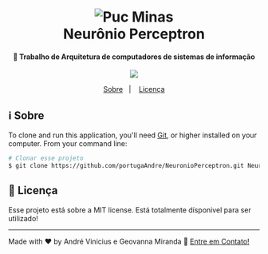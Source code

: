 <h1 align="center">
    <img alt="Puc Minas" src="https://www.pucminas.br/pos/letras/noticias/PublishingImages/Paginas/COMUNICADO/Brasao%20PUC%20Minas%20aplicacao_cinza.png" />
    <br>
    Neurônio Perceptron
</h1>

<h4 align="center">
 🚀 Trabalho de Arquitetura de computadores de sistemas de informação
</h4>
<p align="center">
<img src="https://img.shields.io/badge/OpenSource-Free%20Open%20source-brightgreen"/>

</p>

<p align="center">
  <a href="#information_source-sobre">Sobre</a>&nbsp;&nbsp;&nbsp;|&nbsp;&nbsp;&nbsp;
  <a href="#memo-license">Licença</a>
</p>




## :information_source: Sobre

To clone and run this application, you'll need [Git](https://git-scm.com), or higher installed on your computer. From your command line:

```bash
# Clonar esse projeto
$ git clone https://github.com/portugaAndre/NeuronioPerceptron.git NeuronioPeceptron
```


## :memo: Licença
Esse projeto está sobre a MIT license. Está totalmente dísponivel para ser utilizado!

---


Made with ♥ by André Vinicius e Geovanna Miranda :wave: [Entre em Contato!](https://www.linkedin.com/in/andr%C3%A9-vinicius-b3b932162/)